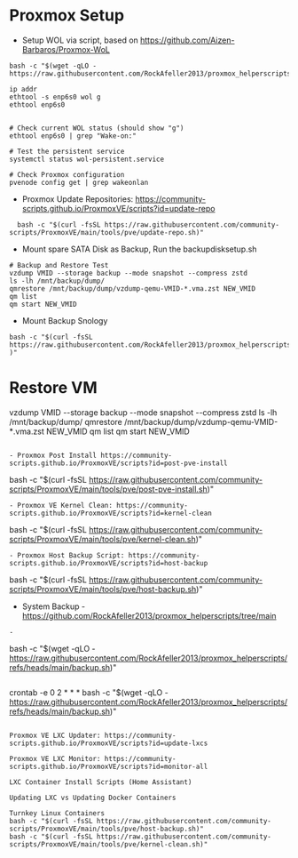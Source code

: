 # Proxmox Setup 

- Setup WOL via script, based on https://github.com/Aizen-Barbaros/Proxmox-WoL
```
bash -c "$(wget -qLO - https://raw.githubusercontent.com/RockAfeller2013/proxmox_helperscripts/refs/heads/main/enable_wake_on_lan_proxmox.sh)"

ip addr
ethtool -s enp6s0 wol g
ethtool enp6s0


# Check current WOL status (should show "g")
ethtool enp6s0 | grep "Wake-on:"

# Test the persistent service
systemctl status wol-persistent.service

# Check Proxmox configuration
pvenode config get | grep wakeonlan

```

- Proxmox Update Repositories: https://community-scripts.github.io/ProxmoxVE/scripts?id=update-repo
```
  bash -c "$(curl -fsSL https://raw.githubusercontent.com/community-scripts/ProxmoxVE/main/tools/pve/update-repo.sh)"
```

- Mount spare SATA Disk as Backup, Run the backupdisksetup.sh
```
# Backup and Restore Test
vzdump VMID --storage backup --mode snapshot --compress zstd
ls -lh /mnt/backup/dump/
qmrestore /mnt/backup/dump/vzdump-qemu-VMID-*.vma.zst NEW_VMID
qm list
qm start NEW_VMID

```

- Mount Backup Snology

```
bash -c "$(curl -fsSL https://raw.githubusercontent.com/RockAfeller2013/proxmox_helperscripts/refs/heads/main/nfssetup.sh )"

```
# Restore VM
vzdump VMID --storage backup --mode snapshot --compress zstd
ls -lh /mnt/backup/dump/
qmrestore /mnt/backup/dump/vzdump-qemu-VMID-*.vma.zst NEW_VMID
qm list
qm start NEW_VMID
```

- Proxmox Post Install https://community-scripts.github.io/ProxmoxVE/scripts?id=post-pve-install
```
bash -c "$(curl -fsSL https://raw.githubusercontent.com/community-scripts/ProxmoxVE/main/tools/pve/post-pve-install.sh)"
```
- Proxmox VE Kernel Clean: https://community-scripts.github.io/ProxmoxVE/scripts?id=kernel-clean
```
bash -c "$(curl -fsSL https://raw.githubusercontent.com/community-scripts/ProxmoxVE/main/tools/pve/kernel-clean.sh)"
```
- Proxmox Host Backup Script: https://community-scripts.github.io/ProxmoxVE/scripts?id=host-backup
```
bash -c "$(curl -fsSL https://raw.githubusercontent.com/community-scripts/ProxmoxVE/main/tools/pve/host-backup.sh)"
- System Backup - https://github.com/RockAfeller2013/proxmox_helperscripts/tree/main
```
- 

```
bash -c "$(wget -qLO - https://raw.githubusercontent.com/RockAfeller2013/proxmox_helperscripts/refs/heads/main/backup.sh)"

```
```

crontab -e
0 2 * * * bash -c "$(wget -qLO - https://raw.githubusercontent.com/RockAfeller2013/proxmox_helperscripts/refs/heads/main/backup.sh)"
```

Proxmox VE LXC Updater: https://community-scripts.github.io/ProxmoxVE/scripts?id=update-lxcs

Proxmox VE LXC Monitor: https://community-scripts.github.io/ProxmoxVE/scripts?id=monitor-all

LXC Container Install Scripts (Home Assistant)

Updating LXC vs Updating Docker Containers

Turnkey Linux Containers
bash -c "$(curl -fsSL https://raw.githubusercontent.com/community-scripts/ProxmoxVE/main/tools/pve/host-backup.sh)"
bash -c "$(curl -fsSL https://raw.githubusercontent.com/community-scripts/ProxmoxVE/main/tools/pve/kernel-clean.sh)"


